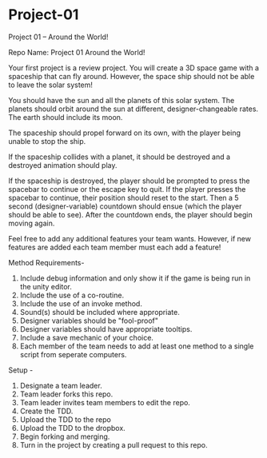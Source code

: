 # Project-01
Project 01 – Around the World!

Repo Name: Project 01 Around the World!

Your first project is a review project. You will create a 3D space game with a spaceship that can fly 
around. However, the space ship should not be able to leave the solar system!

You should have the sun and all the planets of this solar system. The planets should orbit around the sun 
at different, designer-changeable rates. The earth should include its moon. 

The spaceship should propel forward on its own, with the player being unable to stop the ship. 

If the spaceship collides with a planet, it should be destroyed and a destroyed animation should play. 

If the spaceship is destroyed, the player should be prompted to press the spacebar to continue or 
the escape key to quit. If the player presses the spacebar to continue, their position should reset to the 
start. Then a 5 second (designer-variable) countdown should ensue (which the player should be able to 
see). After the countdown ends, the player should begin moving again. 

Feel free to add any additional features your team wants. However, if new features are added each 
team member must each add a feature!

Method Requirements-

1. Include debug information and only show it if the game is being run in the unity editor.
2. Include the use of a co-routine.
3. Include the use of an invoke method.
4. Sound(s) should be included where appropriate.
5. Designer variables should be "fool-proof"
6. Designer variables should have appropriate tooltips.
7. Include a save mechanic of your choice.
8. Each member of the team needs to add at least one method to a single script from seperate computers.
 
Setup - 

1. Designate a team leader.
2. Team leader forks this repo.
3. Team leader invites team members to edit the repo.
4. Create the TDD.
5. Upload the TDD to the repo
6. Upload the TDD to the dropbox.
7. Begin forking and merging.
8. Turn in the project by creating a pull request to this repo.


